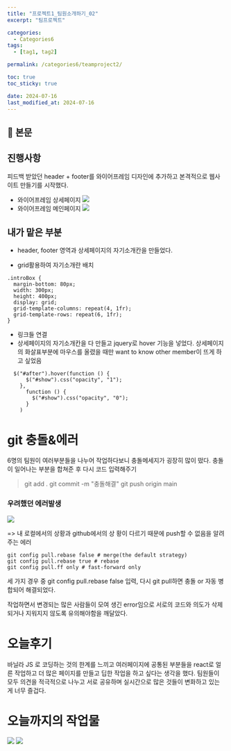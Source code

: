 ```yaml
---
title: "프로젝트1_팀원소개하기_02"
excerpt: "팀프로젝트"

categories:
  - Categories6
tags:
  - [tag1, tag2]

permalink: /categories6/teamproject2/

toc: true
toc_sticky: true

date: 2024-07-16
last_modified_at: 2024-07-16
---
```


## 🦥 본문

## 진행사항

피드백 받았던 header + footer를 와이어프레임 디자인에 추가하고
본격적으로 웹사이트 만들기를 시작했다.

- 와이어프레임 상세페이지
  ![](https://velog.velcdn.com/images/alice0751/post/c2dc20fd-385e-4f98-8b1b-7212039cafd4/image.png)
- 와이어프레임 메인페이지
  ![](https://velog.velcdn.com/images/alice0751/post/b67085fc-abc5-409e-8d21-05cc0d99e434/image.png)

## 내가 맡은 부분

- header, footer 영역과 상세페이지의 자기소개칸을 만들었다.

- grid활용하여 자기소개란 배치

```
.introBox {
  margin-bottom: 80px;
  width: 300px;
  height: 400px;
  display: grid;
  grid-template-columns: repeat(4, 1fr);
  grid-template-rows: repeat(6, 1fr);
}
```

- 링크들 연결
- 상세페이지의 자기소개칸을 다 만들고 jquery로 hover 기능을 넣었다.
  상세페이지의 화살표부분에 마우스를 올렸을 때만 want to know other member이 뜨게 하고 싶었음

```
  $("#after").hover(function () {
      $("#show").css("opacity", "1");
    },
      function () {
        $("#show").css("opacity", "0");
      }
    )
```

# git 충돌&에러

6명의 팀원이 여러부분들을 나누어 작업하다보니 충돌메세지가 굉장히 많이 떴다.
충돌이 일어나는 부분을 합쳐준 후 다시 코드 입력해주기

> git add .
> git commit -m "충돌해결"
> git push origin main

### 우려했던 에러발생

![](https://velog.velcdn.com/images/alice0751/post/f0774fcd-8e6c-468f-a3bb-640d3cae5d1e/image.png)

=> 내 로컬에서의 상황과 github에서의 상 황이 다르기 때문에 push할 수 없음을 알려주는 에러

```
git config pull.rebase false # merge(the default strategy)
git config pull.rebase true # rebase
git config pull.ff only # fast-forward only
```

세 가지 경우 중
git config pull.rebase false 입력,
다시 git pull하면 충돌 or 자동 병합되어 해결되었다.

작업하면서 변경되는 많은 사람들이 모여 생긴 error임으로
서로의 코드와 의도가 삭제되거나 지워지지 않도록 유의해야함을 깨달았다.

# 오늘후기

바닐라 JS 로 코딩하는 것의 한계를 느끼고 여러페이지에 공통된 부분들을 react로 얼른 작업하고 더 많은 페이지를 만들고 딥한 작업을 하고 싶다는 생각을 했다.
팀원들이 모두 의견을 적극적으로 나누고 서로 공유하며 실시간으로 많은 것들이 변화하고 있는 게 너무 즐겁다.

# 오늘까지의 작업물

![](https://velog.velcdn.com/images/alice0751/post/2cbf0576-ee25-484d-b63f-235804aabc2a/image.png)
![](https://velog.velcdn.com/images/alice0751/post/c0b2aa68-f12e-439c-9d87-a1e92418d143/image.png)
